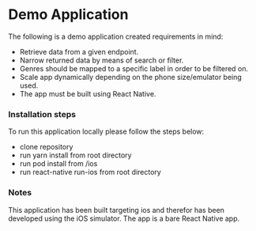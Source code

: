 # Demo Application

The following is a demo application created requirements in mind:

- Retrieve data from a given endpoint.
- Narrow returned data by means of search or filter.
- Genres should be mapped to a specific label in order to be filtered on.
- Scale app dynamically depending on the phone size/emulator being used.
- The app must be built using React Native.

### Installation steps

To run this application locally please follow the steps below:

- clone repository
- run yarn install from root directory
- run pod install from /ios
- run react-native run-ios from root directory

### Notes

This application has been built targeting ios and therefor has been developed using the iOS simulator. The app is a bare React Native app.
